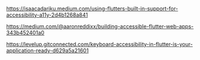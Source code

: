 https://isaacadariku.medium.com/using-flutters-built-in-support-for-accessibility-a11y-2d4b1268a841

https://medium.com/@aaronreddixx/building-accessible-flutter-web-apps-343b452401a0

https://levelup.gitconnected.com/keyboard-accessibility-in-flutter-is-your-application-ready-d629a5a21601